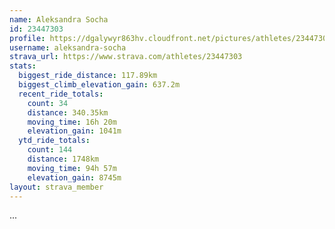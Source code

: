 ```yaml
---
name: Aleksandra Socha
id: 23447303
profile: https://dgalywyr863hv.cloudfront.net/pictures/athletes/23447303/14745546/4/large.jpg
username: aleksandra-socha
strava_url: https://www.strava.com/athletes/23447303
stats:
  biggest_ride_distance: 117.89km
  biggest_climb_elevation_gain: 637.2m
  recent_ride_totals:
    count: 34
    distance: 340.35km
    moving_time: 16h 20m
    elevation_gain: 1041m
  ytd_ride_totals:
    count: 144
    distance: 1748km
    moving_time: 94h 57m
    elevation_gain: 8745m
layout: strava_member
--- 
```

...
